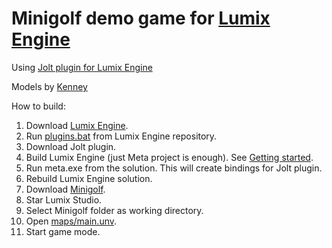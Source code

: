 # Minigolf demo game for [Lumix Engine](https://github.com/nem0/lumixengine)

Using [Jolt plugin for Lumix Engine](https://github.com/nem0/lumixengine_jolt)

Models by [Kenney](https://kenney.nl/)

How to build: 
1. Download [Lumix Engine](https://github.com/nem0/LumixEngine).
2. Run [plugins.bat](https://github.com/nem0/LumixEngine/blob/master/scripts/plugins.bat) from Lumix Engine repository.
3. Download Jolt plugin.
4. Build Lumix Engine (just Meta project is enough). See [Getting started](https://nem0.github.io/LumixEngine/getting_started.html).
5. Run meta.exe from the solution. This will create bindings for Jolt plugin.
6. Rebuild Lumix Engine solution.
7. Download [Minigolf](https://github.com/nem0/lumix_minigolf).
8. Star Lumix Studio.
9. Select Minigolf folder as working directory.
10. Open [maps/main.unv](https://github.com/nem0/lumix_minigolf/blob/master/maps/main.unv).
11. Start game mode.

